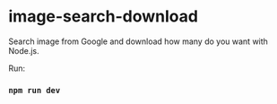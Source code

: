 # image-search-download
Search image from Google and download how many do you want with Node.js.

Run:

### `npm run dev`
